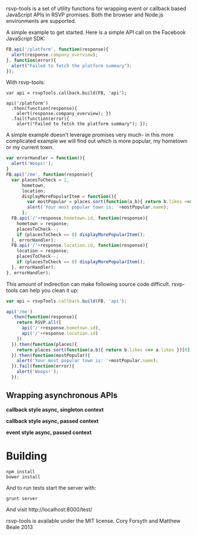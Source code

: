 rsvp-tools is a set of utility functions for wrapping event or
callback based JavaScript APIs in RSVP promises. Both the browser
and Node.js environments are supported.

A simple example to get started. Here is a simple API call on the
Facebook JavaScript SDK:

```javascript
FB.api('/platform', function(response){
  alert(response.company_overview);
}, function(error){
  alert("Failed to fetch the platform summary");
});
```

With rsvp-tools:

```
var api = rsvpTools.callback.build(FB, 'api');

api('/platform')
  .then(function(response){
    alert(response.company_overview); })
  .fail(function(error){
    alert("Failed to fetch the platform summary"); });
```

A simple example doesn't leverage promises very much- in this more
complicated example we will find out which is more popular, my hometown
or my current town.

```javascript
var errorHandler = function(){
  alert('Woops!');
}
FB.api('/me', function(response){
  var placesToCheck = 2,
      hometown,
      location;
      displayMorePopularItem = function(){
        var mostPopular = places.sort(function(a,b){ return b.likes <=> a.likes })[0];
        alert('Your most popular town is: '+mostPopular.name);
      };
  FB.api('/'+response.hometown.id, function(response){
    hometown = response;
    placesToCheck--;
    if (placesToCheck == 0) displayMorePopularItem();
  }, errorHandler);
  FB.api('/'+response.location.id, function(response){
    location = response;
    placesToCheck--;
    if (placesToCheck == 0) displayMorePopularItem();
  }, errorHandler);
}, errorHandler);
```

This amount of indirection can make following source code difficult.
rsvp-tools can help you clean it up:

```javascript
var api = rsvpTools.callback.build(FB, 'api');

api('/me')
  .then(function(response){
    return RSVP.all([
      api('/'+response.hometown.id),
      api('/'+response.location.id)
    ])
  }).then(function(places){
    return places.sort(function(a,b){ return b.likes <=> a.likes })[0];
  }).then(function(mostPopular){
    alert('Your most popular town is: '+mostPopular.name);
  }).fail(function(error){
    alert('Woops!');
  });
```

Wrapping asynchronous APIs
---

**callback style async, singleton context**

**callback style async, passed context**

**event style async, passed context**

Building
===

```
npm install
bower install
```

And to run tests start the server with:

```
grunt server
```

And visit http://localhost:8000/test/

rsvp-tools is available under the MIT license. Cory Forsyth and Matthew Beale 2013
